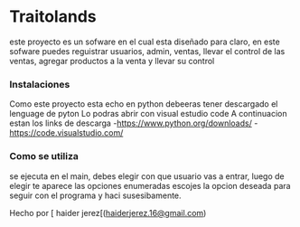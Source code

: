 # Traitolands
este proyecto es un sofware en el cual esta diseñado para claro, en este sofware puedes reguistrar usuarios, admin, ventas, llevar el control de las ventas, agregar productos a la venta y llevar su control 

### Instalaciones
Como este proyecto esta echo en python debeeras tener descargado el lenguage de pyton 
Lo podras abrir con visual estudio code 
A continuacion estan los links de descarga
-https://www.python.org/downloads/
-https://code.visualstudio.com/

### Como se utiliza 
se ejecuta en el main, debes elegir con que usuario vas a entrar, luego de elegir te aparece las opciones enumeradas escojes la opcion deseada para seguir con el programa y haci susesibamente.

Hecho por [ haider jerez[(haiderjerez.16@gmail.com)
